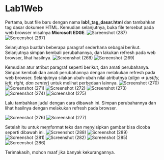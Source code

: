 # Lab1Web
Pertama, buat file baru dengan nama **lab1_tag_dasar.html** dan tambahkan tag dasar dokumen 
HTML. Kemudian selanjutnya, buka file tersebut pada web browser misalnya **Microsoft EDGE**.
![Screenshot (287)](https://user-images.githubusercontent.com/56195644/113330546-0f171a00-9349-11eb-8346-ab2a6c15d9cf.png)
![Screenshot (267)](https://user-images.githubusercontent.com/56195644/113330809-59000000-9349-11eb-8c62-a90f3e8eb64b.png)

Selanjutnya buatlah beberapa paragraf sederhana sebagai berikut. Selanjutnya simpan kembali perubahannya, dan lakukan refresh pada web browser, lihat hasilnya.
![Screenshot (268)](https://user-images.githubusercontent.com/56195644/113330889-7208b100-9349-11eb-9bae-4516c8a93cf6.png)
![Screenshot (269)](https://user-images.githubusercontent.com/56195644/113330935-8056cd00-9349-11eb-8829-72abf4e4e5f8.png)

Kemudian atur atribut paragraf seperti berikut, dan amati perubahanya. Simpan kembali dan amati perubahannya dengan melakukan refresh pada web browser. 
Selanjutnya silakan ubah-ubah nilai atributnya (_align => justify, left, right, dan center_) untuk melihat 
perbedaan lainnya. 
![Screenshot (270)](https://user-images.githubusercontent.com/56195644/113330959-8ba9f880-9349-11eb-859f-788efceace9e.png)
![Screenshot (271)](https://user-images.githubusercontent.com/56195644/113331000-98c6e780-9349-11eb-9818-12e8d04077ee.png)
![Screenshot (272)](https://user-images.githubusercontent.com/56195644/113331043-a7150380-9349-11eb-8118-43c5e1891672.png)
![Screenshot (273)](https://user-images.githubusercontent.com/56195644/113331073-b2682f00-9349-11eb-846d-566ad3c14e9c.png)
![Screenshot (274)](https://user-images.githubusercontent.com/56195644/113331126-bdbb5a80-9349-11eb-910d-284cd28d843c.png)
![Screenshot (275)](https://user-images.githubusercontent.com/56195644/113331157-c9a71c80-9349-11eb-8421-dea446327188.png)

Lalu tambahkan judul dengan cara dibawah ini. Simpan perubahannya dan lihat hasilnya dengan melakukan refresh pada browser.

![Screenshot (276)](https://user-images.githubusercontent.com/56195644/113331206-d7f53880-9349-11eb-9269-e35e5a34ac8f.png)
![Screenshot (277)](https://user-images.githubusercontent.com/56195644/113331240-e3486400-9349-11eb-9f01-66c45f219cf4.png)

Setelah itu untuk memformat teks dan menyisipkan gambar bisa dicoba seperti dibawah ini.
![Screenshot (288)](https://user-images.githubusercontent.com/56195644/113331411-273b6900-934a-11eb-87cb-c3f1b29e16f4.png)
![Screenshot (289)](https://user-images.githubusercontent.com/56195644/113331825-9a44df80-934a-11eb-8663-cc382df36c49.png)
![Screenshot (281)](https://user-images.githubusercontent.com/56195644/113331917-b6e11780-934a-11eb-910b-8cf683c15245.png)
![Screenshot (282)](https://user-images.githubusercontent.com/56195644/113331946-c2ccd980-934a-11eb-8fe4-98a9927d7433.png)
![Screenshot (285)](https://user-images.githubusercontent.com/56195644/113332029-db3cf400-934a-11eb-80f6-1fa43495cedc.png)
![Screenshot (286)](https://user-images.githubusercontent.com/56195644/113332055-e3952f00-934a-11eb-80a2-7b5a84babbac.png)

Terimakasih, mohon maaf jika banyak kekurangannya.
